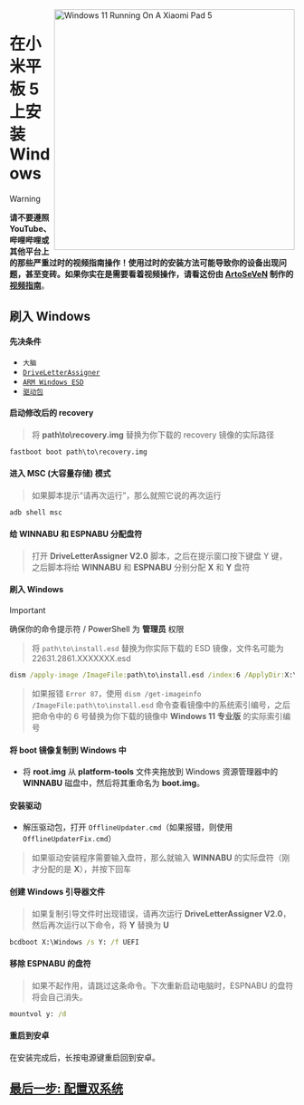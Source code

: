<img align="right" src="https://raw.githubusercontent.com/erdilS/Port-Windows-11-Xiaomi-Pad-5/main/nabu.png" width="425" alt="Windows 11 Running On A Xiaomi Pad 5">

# 在小米平板 5 上安装 Windows
> [!WARNING]
> **请不要遵照 YouTube、哔哩哔哩或其他平台上的那些严重过时的视频指南操作！使用过时的安装方法可能导致你的设备出现问题，甚至变砖。如果你实在是需要看着视频操作，请看这份由 [ArtoSeVeN](https://www.youtube.com/channel/UCYjwfxlYlJ7Nnzv01oszQvA) 制作的 [视频指南](https://youtu.be/BbgTbTGbXYg)**。

## 刷入 Windows

#### 先决条件

- ```大脑```
- [```DriveLetterAssigner```](https://github.com/Misha803/My-Scripts/releases/tag/DriveLetterAssigner)
- [```ARM Windows ESD```](https://arkt-7.github.io/woawin/)
- [```驱动包```](https://github.com/erdilS/Port-Windows-11-Xiaomi-Pad-5/releases/tag/Drivers)

#### 启动修改后的 recovery
> 将 **path\to\recovery.img** 替换为你下载的 recovery 镜像的实际路径
```cmd
fastboot boot path\to\recovery.img
```

#### 进入 MSC (大容量存储) 模式
> 如果脚本提示“请再次运行”，那么就照它说的再次运行
```cmd
adb shell msc
```

#### 给 WINNABU 和 ESPNABU 分配盘符
> 打开 **DriveLetterAssigner V2.0** 脚本，之后在提示窗口按下键盘 Y 键，之后脚本将给 **WINNABU** 和 **ESPNABU** 分别分配 **X** 和 **Y** 盘符

#### 刷入 Windows
> [!Important]
> 确保你的命令提示符 / PowerShell 为 **管理员** 权限

> 将 `path\to\install.esd` 替换为你实际下载的 ESD 镜像，文件名可能为 22631.2861.XXXXXXX.esd

```cmd
dism /apply-image /ImageFile:path\to\install.esd /index:6 /ApplyDir:X:\
```

> 如果报错 `Error 87`，使用 `dism /get-imageinfo /ImageFile:path\to\install.esd` 命令查看镜像中的系统索引编号，之后把命令中的 6 号替换为你下载的镜像中 **Windows 11 专业版** 的实际索引编号

#### 将 boot 镜像复制到 Windows 中

- 将 **root.img** 从 **platform-tools** 文件夹拖放到 Windows 资源管理器中的 **WINNABU** 磁盘中，然后将其重命名为 **boot.img**。

#### 安装驱动
- 解压驱动包，打开 `OfflineUpdater.cmd`（如果报错，则使用 `OfflineUpdaterFix.cmd`）

> 如果驱动安装程序需要输入盘符，那么就输入 **WINNABU** 的实际盘符（刚才分配的是 **X**），并按下回车

#### 创建 Windows 引导器文件

> 如果复制引导文件时出现错误，请再次运行 **DriveLetterAssigner V2.0**，然后再次运行以下命令，将 **Y** 替换为 **U**
```cmd
bcdboot X:\Windows /s Y: /f UEFI
```

#### 移除 ESPNABU 的盘符
> 如果不起作用，请跳过这条命令。下次重新启动电脑时，ESPNABU 的盘符将会自己消失。
```cmd
mountvol y: /d
```


#### 重启到安卓
在安装完成后，长按电源键重启回到安卓。

## [最后一步: 配置双系统](/guide/Simplified%20Chinese/4-dualboot-cn.md)



















